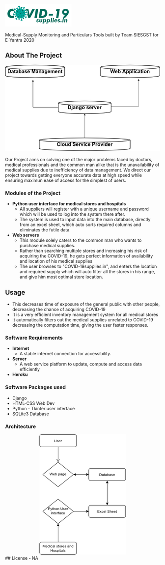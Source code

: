 <h1>
	<img src="FrontEnd/logo.png" height="72" align="center">
</h1>

Medical-Supply Monitoring and Particulars Tools built by Team SIESGST for E-Yantra 2020

## About The Project
<center><img src="FrontEnd/Diagram2.png"></center>
<br/>
Our Project aims on solving one of the major problems faced by doctors, medical professionals and the common man alike that is the unavailability of medical supplies due to inefficiency of data management. We direct our project towards getting everyone accurate data at high speed while ensuring maximun ease of access for the simplest of users.

### Modules of the Project
 - **Python user interface for medical stores and hospitals**
	* All suppliers will register with a unique username and password which will be used to log into the system there after.
	* The system is used to input data into the main database, directly from an excel sheet, which auto sorts required columns and eliminates the futile data. 
 - **Web servers**
	* This module solely caters to the common man who wants to purchase medical supplies. 
	* Rather than searching multiple stores and increasing his risk of acquiring the COVID-19, he gets perfect information of availability and location of his medical supplies
	* The user browses to "COVID-19supplies.in", and enters the location and required supply which will auto filter all the stores in his range, and give him most optimal store location. 

## Usage
 - This decreases time of exposure of the general public with other people, decreasing the chance of acquiring COVID-19
 - It is a very efficient inventory management system for all medical stores
 - It automatically filters out the medical supplies unrelated to COVID-19 decreasing the computation time, giving the user faster responses.


### Software Requirements
 - **Internet**
	* A stable internet connection for accessibility.
 - **Server**
 	* A web service platform to update, compute and access data efficiently
 - **Heroku**


### Software Packages used 
* Django
* HTML-CSS Web Dev
* Python - Tkinter user interface
* SQLite3 Database

### Architecture
<center><img src="FrontEnd/diagram.png"></center>
## License
 - NA
